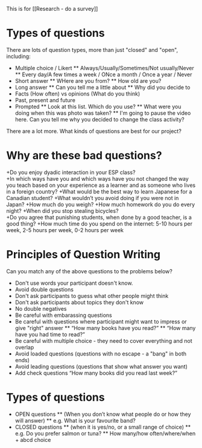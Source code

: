 This is for [[Research - do a survey]]

# Types of questions
There are lots of question types, more than just "closed" and "open", including:
* Multiple choice / Likert
** Always/Usually/Sometimes/Not usually/Never
** Every day/A few times a week / ONce a month / Once a year / Never
* Short answer
** WHere are you from?
** How old are you?
* Long answer
** Can you tell me a little about
** Why did you decide to 
* Facts (How often) vs opinions (What do you think)
* Past, present and future
* Prompted
** Look at this list. Which do you use?
** What were you doing when this was photo was taken?
** I'm going to pause the video here. Can you tell me why you decided to change the class activity?

There are a lot more. 
What kinds of questions are best for our project?

# Why are these bad questions?
+Do you enjoy dyadic interaction in your ESP class?     
+In which ways have you and which ways have you not changed the way you teach based on your experience as a learner and as someone who lives in a foreign country?
+What would be the best way to learn Japanese for a Canadian student?
+What wouldn’t you avoid doing if you were not in Japan?
+How much do you weigh?
+How much homework do you do every night?
+When did you stop stealing bicycles?                                               
+Do you agree that punishing students, when done by a good teacher, is a good thing?
+How much time do you spend on the internet: 5-10 hours per week, 2-5 hours per week, 0-2 hours per week

# Principles of Question Writing
Can you match any of the above questions to the problems below?
* Don't use words your participant doesn't know.
* Avoid double questions
* Don't ask participants to guess what other people might think
* Don't ask participants about topics they don't know
* No double negatives
* Be careful with embarassing questions
* Be careful with questions where participant might want to impress or give "right" answer
** “How many books have you read?”
** “How many have you had time to read?”   
* Be careful with multiple choice - they need to cover everything and not overlap
* Avoid loaded questions (questions with no escape - a "bang" in both ends)
* Avoid leading questions (questions that show what answer you want)
* Add check questions “How many books did you read last week?”

# Types of questions
* OPEN questions
** (When you don’t know what people do or how they will answer)
** e.g. What is your favourite band?
* CLOSED questions
** (when it is yes/no, or a small range of choice)
** e.g. Do you prefer salmon or tuna?
** How many/how often/where/when + abcd choice